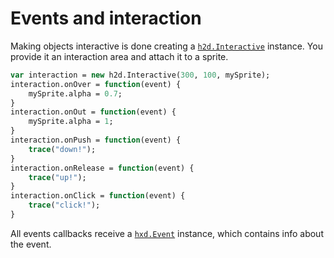 # Events and interaction

Making objects interactive is done creating a [`h2d.Interactive`](api/h2d/Interactive.html) instance. You provide it an interaction area and attach it to a sprite.

```haxe
var interaction = new h2d.Interactive(300, 100, mySprite);
interaction.onOver = function(event) {
	mySprite.alpha = 0.7;
}
interaction.onOut = function(event) {
	mySprite.alpha = 1;
}
interaction.onPush = function(event) {
	trace("down!");
}
interaction.onRelease = function(event) {
	trace("up!");
}
interaction.onClick = function(event) {
	trace("click!");
}
```

All events callbacks receive a [`hxd.Event`](api/hxd/Event.html) instance, which contains info about the event.